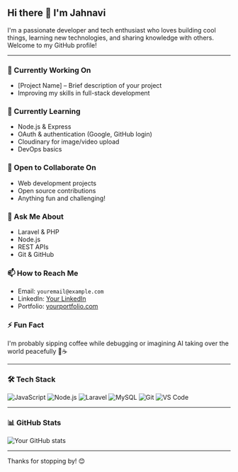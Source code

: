## Hi there 👋 I'm Jahnavi

I'm a passionate developer and tech enthusiast who loves building cool things, learning new technologies, and sharing knowledge with others. Welcome to my GitHub profile!

---

### 🔭 Currently Working On
- [Project Name] – Brief description of your project
- Improving my skills in full-stack development

### 🌱 Currently Learning
- Node.js & Express
- OAuth & authentication (Google, GitHub login)
- Cloudinary for image/video upload
- DevOps basics

### 👯 Open to Collaborate On
- Web development projects
- Open source contributions
- Anything fun and challenging!

### 💬 Ask Me About
- Laravel & PHP
- Node.js
- REST APIs
- Git & GitHub

### 📫 How to Reach Me
- Email: `youremail@example.com`
- LinkedIn: [Your LinkedIn](https://linkedin.com/in/yourusername)
- Portfolio: [yourportfolio.com](https://yourportfolio.com)

### ⚡ Fun Fact
I'm probably sipping coffee while debugging or imagining AI taking over the world peacefully 🤖☕

---

### 🛠 Tech Stack
![JavaScript](https://img.shields.io/badge/-JavaScript-black?style=flat-square&logo=javascript)
![Node.js](https://img.shields.io/badge/-Node.js-black?style=flat-square&logo=node.js)
![Laravel](https://img.shields.io/badge/-Laravel-black?style=flat-square&logo=laravel)
![MySQL](https://img.shields.io/badge/-MySQL-black?style=flat-square&logo=mysql)
![Git](https://img.shields.io/badge/-Git-black?style=flat-square&logo=git)
![VS Code](https://img.shields.io/badge/-VS%20Code-black?style=flat-square&logo=visual-studio-code)

---

### 📊 GitHub Stats

![Your GitHub stats](https://github-readme-stats.vercel.app/api?username=jahnavimathur29&show_icons=true&theme=radical)

---

Thanks for stopping by! 😊
